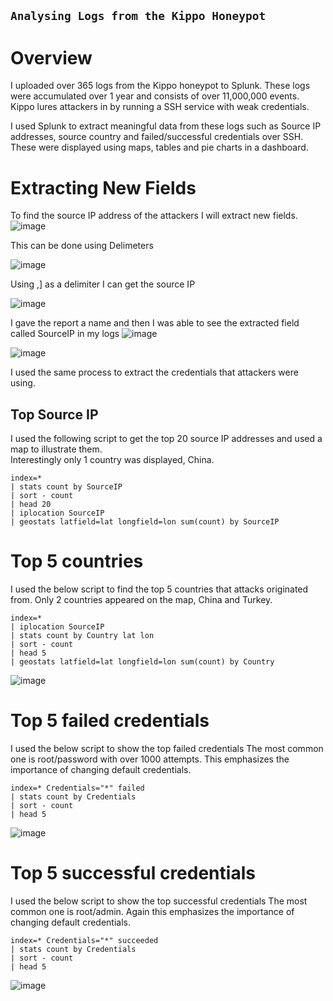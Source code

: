 ## `Analysing Logs from the Kippo Honeypot `

# Overview

I uploaded over 365 logs from the Kippo honeypot to Splunk. These logs were accumulated over 1 year and consists of over 11,000,000 events.
Kippo lures attackers in by running a SSH service with weak credentials.

I used Splunk to extract meaningful data from these logs such as Source IP addresses, source country and failed/successful credentials over SSH.
These were displayed using maps, tables and pie charts in a dashboard. 



# Extracting New Fields

To find the source IP address of the attackers I will extract new fields. 
![image](https://github.com/user-attachments/assets/45c51115-1ce7-47d7-a175-95820ee8891e)

This can be done using Delimeters 

![image](https://github.com/user-attachments/assets/466c46b0-6fbb-43c0-a60b-4d1b0e8ccfd9)

Using ,] as a delimiter I can get the source IP 

![image](https://github.com/user-attachments/assets/56157c9c-ff82-4df5-a84c-6610d41f55b8)

I gave the report a name and then I was able to see the extracted field called SourceIP in my logs 
![image](https://github.com/user-attachments/assets/61e7a0ce-7a2c-44e0-925f-83a324e026cd)

![image](https://github.com/user-attachments/assets/8c126b01-8eb9-4fda-8fa4-8512960722cf)


I used the same process to extract the credentials that attackers were using.

## Top Source IP 

I used the following script to get the top 20 source IP addresses and used a map to illustrate them.  
Interestingly only 1 country was displayed, China.

```spl
index=* 
| stats count by SourceIP
| sort - count
| head 20
| iplocation SourceIP
| geostats latfield=lat longfield=lon sum(count) by SourceIP

```




# Top 5 countries

I used the below script to find the top 5 countries that attacks originated from.
Only 2 countries appeared on the map, China and Turkey.

```spl
index=* 
| iplocation SourceIP  
| stats count by Country lat lon 
| sort - count   
| head 5
| geostats latfield=lat longfield=lon sum(count) by Country

```

![image](https://github.com/user-attachments/assets/2c46e405-d5b3-4774-ad4b-b2ba92f03ef6)



# Top 5 failed credentials

I used the below script to show the top failed credentials
The most common one is root/password with over 1000 attempts.
This emphasizes the importance of changing default credentials. 

```spl
index=* Credentials="*" failed
| stats count by Credentials
| sort - count
| head 5
```


![image](https://github.com/user-attachments/assets/62bd7b2e-4b5e-444b-9c87-c229fe3dd0fa)

# Top 5 successful credentials


I used the below script to show the top successful credentials
The most common one is root/admin.
Again this emphasizes the importance of changing default credentials. 

```spl
index=* Credentials="*" succeeded
| stats count by Credentials
| sort - count
| head 5
```



![image](https://github.com/user-attachments/assets/b9c6368e-3507-41db-8937-5749bcca0fc4)

























